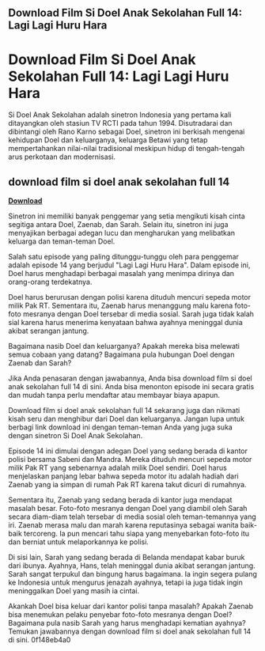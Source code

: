 ## Download Film Si Doel Anak Sekolahan Full 14: Lagi Lagi Huru Hara

  
# Download Film Si Doel Anak Sekolahan Full 14: Lagi Lagi Huru Hara
 
Si Doel Anak Sekolahan adalah sinetron Indonesia yang pertama kali ditayangkan oleh stasiun TV RCTI pada tahun 1994. Disutradarai dan dibintangi oleh Rano Karno sebagai Doel, sinetron ini berkisah mengenai kehidupan Doel dan keluarganya, keluarga Betawi yang tetap mempertahankan nilai-nilai tradisional meskipun hidup di tengah-tengah arus perkotaan dan modernisasi.
 
## download film si doel anak sekolahan full 14


[**Download**](https://www.google.com/url?q=https%3A%2F%2Fblltly.com%2F2tKGfe&sa=D&sntz=1&usg=AOvVaw0IYYvtNUEWwuR08lMXA3sG)

 
Sinetron ini memiliki banyak penggemar yang setia mengikuti kisah cinta segitiga antara Doel, Zaenab, dan Sarah. Selain itu, sinetron ini juga menyajikan berbagai adegan lucu dan mengharukan yang melibatkan keluarga dan teman-teman Doel.
 
Salah satu episode yang paling ditunggu-tunggu oleh para penggemar adalah episode 14 yang berjudul "Lagi Lagi Huru Hara". Dalam episode ini, Doel harus menghadapi berbagai masalah yang menimpa dirinya dan orang-orang terdekatnya.
 
Doel harus berurusan dengan polisi karena dituduh mencuri sepeda motor milik Pak RT. Sementara itu, Zaenab harus menanggung malu karena foto-foto mesranya dengan Doel tersebar di media sosial. Sarah juga tidak kalah sial karena harus menerima kenyataan bahwa ayahnya meninggal dunia akibat serangan jantung.
 
Bagaimana nasib Doel dan keluarganya? Apakah mereka bisa melewati semua cobaan yang datang? Bagaimana pula hubungan Doel dengan Zaenab dan Sarah?
 
Jika Anda penasaran dengan jawabannya, Anda bisa download film si doel anak sekolahan full 14 di sini. Anda bisa menonton episode ini secara gratis dan mudah tanpa perlu mendaftar atau membayar biaya apapun.
 
Download film si doel anak sekolahan full 14 sekarang juga dan nikmati kisah seru dan menghibur dari Doel dan keluarganya. Jangan lupa untuk berbagi link download ini dengan teman-teman Anda yang juga suka dengan sinetron Si Doel Anak Sekolahan.
  
Episode 14 ini dimulai dengan adegan Doel yang sedang berada di kantor polisi bersama Sabeni dan Mandra. Mereka dituduh mencuri sepeda motor milik Pak RT yang sebenarnya adalah milik Doel sendiri. Doel harus menjelaskan panjang lebar bahwa sepeda motor itu adalah hadiah dari Zaenab yang ia simpan di rumah Pak RT karena takut dicuri di rumahnya.
 
Sementara itu, Zaenab yang sedang berada di kantor juga mendapat masalah besar. Foto-foto mesranya dengan Doel yang diambil oleh Sarah secara diam-diam telah tersebar di media sosial oleh teman-temannya yang iri. Zaenab merasa malu dan marah karena reputasinya sebagai wanita baik-baik tercoreng. Ia pun mencari tahu siapa yang menyebarkan foto-foto itu dan berniat untuk melaporkannya ke polisi.
 
Di sisi lain, Sarah yang sedang berada di Belanda mendapat kabar buruk dari ibunya. Ayahnya, Hans, telah meninggal dunia akibat serangan jantung. Sarah sangat terpukul dan bingung harus bagaimana. Ia ingin segera pulang ke Indonesia untuk mengurus jenazah ayahnya, tetapi ia juga tidak ingin meninggalkan Doel yang masih ia cintai.
 
Akankah Doel bisa keluar dari kantor polisi tanpa masalah? Apakah Zaenab bisa menemukan pelaku penyebar foto-foto mesranya dengan Doel? Bagaimana pula nasib Sarah yang harus menghadapi kematian ayahnya? Temukan jawabannya dengan download film si doel anak sekolahan full 14 di sini.
 0f148eb4a0
